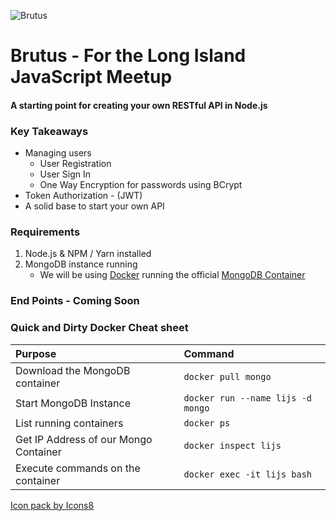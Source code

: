 ![Brutus](https://png.icons8.com/brutus/color/96)
# Brutus - For the Long Island JavaScript Meetup 
#### A starting point for creating your own RESTful API in Node.js

### Key Takeaways
* Managing users
  * User Registration
  * User Sign In
  * One Way Encryption for passwords using BCrypt
* Token Authorization - (JWT)
* A solid base to start your own API

### Requirements
1. Node.js & NPM / Yarn installed
1. MongoDB instance running
    * We will be using [Docker](https://www.docker.com/ "Docker") running the official [MongoDB Container](https://hub.docker.com/_/mongo/ "MongoDB Container")
    
### End Points - Coming Soon

### Quick and Dirty Docker Cheat sheet

| Purpose        | Command           |
| :------------- |:-------------|
| Download the MongoDB container      | `docker pull mongo`
| Start MongoDB Instance      | `docker run --name lijs -d mongo`|
| List running containers | `docker ps`      |    $1 |
| Get IP Address of our Mongo Container | `docker inspect lijs`|
| Execute commands on the container | `docker exec -it lijs bash`|

<a href="https://icons8.com">Icon pack by Icons8</a>
